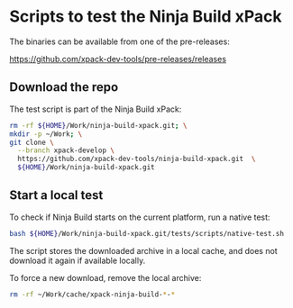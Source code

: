 # Scripts to test the Ninja Build xPack

The binaries can be available from one of the pre-releases:

<https://github.com/xpack-dev-tools/pre-releases/releases>

## Download the repo

The test script is part of the Ninja Build xPack:

```sh
rm -rf ${HOME}/Work/ninja-build-xpack.git; \
mkdir -p ~/Work; \
git clone \
  --branch xpack-develop \
  https://github.com/xpack-dev-tools/ninja-build-xpack.git  \
  ${HOME}/Work/ninja-build-xpack.git
```

## Start a local test

To check if Ninja Build starts on the current platform, run a native test:

```sh
bash ${HOME}/Work/ninja-build-xpack.git/tests/scripts/native-test.sh
```

The script stores the downloaded archive in a local cache, and
does not download it again if available locally.

To force a new download, remove the local archive:

```sh
rm -rf ~/Work/cache/xpack-ninja-build-*-*
```
